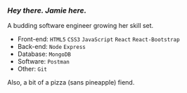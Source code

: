### *Hey there. Jamie here.*

A budding software engineer growing her skill set.

- Front-end: `HTML5` `CSS3` `JavaScript` `React` `React-Bootstrap`
- Back-end: `Node` `Express`
- Database: `MongoDB`
- Software: `Postman`
- Other: `Git`

Also, a bit of a pizza (sans pineapple) fiend.

<!--
**jyaymie/jyaymie** is a ✨ _special_ ✨ repository because its `README.md` (this file) appears on your GitHub profile.

Here are some ideas to get you started:

- 🔭 I’m currently working on ...
- 🌱 I’m currently learning ...
- 👯 I’m looking to collaborate on ...
- 🤔 I’m looking for help with ...
- 💬 Ask me about ...
- 📫 How to reach me: ...
- 😄 Pronouns: ...
- ⚡ Fun fact: ...
-->

